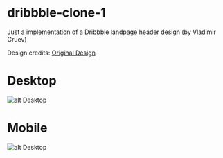 # dribbble-clone-1
Just a implementation of a Dribbble landpage header design (by Vladimir Gruev)

Design credits: 
[Original Design](https://dribbble.com/shots/16069488-website-landing-page)


# Desktop
![alt Desktop](https://raw.githubusercontent.com/ryanlimati/dribbble-clone-1/main/screenshots/desktop.jpeg)

# Mobile
![alt Desktop](https://raw.githubusercontent.com/ryanlimati/dribbble-clone-1/main/screenshots/mobile.jpeg)

